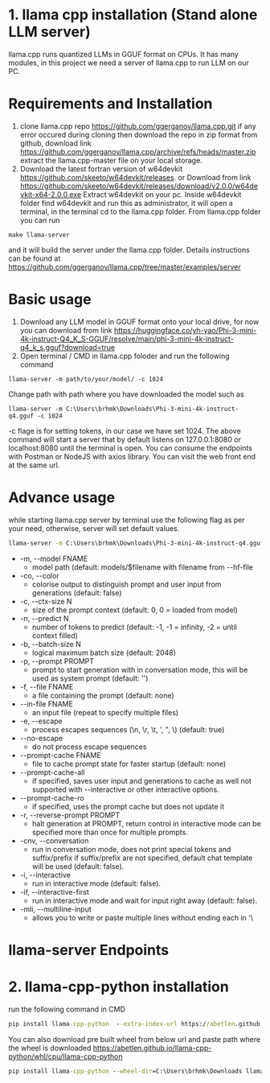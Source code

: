 # 1. llama cpp installation (Stand alone LLM server)

llama.cpp runs quantized LLMs in GGUF format on CPUs. It has many modules, in this project we need a server of llama.cpp to run LLM on our PC.

# Requirements and Installation

1. clone llama.cpp repo <https://github.com/ggerganov/llama.cpp.git>
if any error occured during cloning then download the repo in zip format from github, download link <https://github.com/ggerganov/llama.cpp/archive/refs/heads/master.zip> extract the llama.cpp-master file on your local storage.
2. Download the latest fortran version of w64devkit <https://github.com/skeeto/w64devkit/releases>. or Download from link <https://github.com/skeeto/w64devkit/releases/download/v2.0.0/w64devkit-x64-2.0.0.exe>
Extract w64devkit on your pc.
Inside w64devkit folder find w64devkit and run this as administrator, it will open a terminal, in the terminal cd to the llama.cpp folder.
From llama.cpp folder you can run

```
make llama-server
```

and it will build the server under the llama.cpp folder.
Details instructions can be found at <https://github.com/ggerganov/llama.cpp/tree/master/examples/server>

# Basic usage

1. Download any LLM model in GGUF format onto your local drive, for now you can download from link <https://huggingface.co/yh-yao/Phi-3-mini-4k-instruct-Q4_K_S-GGUF/resolve/main/phi-3-mini-4k-instruct-q4_k_s.gguf?download=true>
2. Open terminal / CMD in llama.cpp foloder and run the following command

```
llama-server -m path/to/your/model/ -c 1024 
```

Change path with path where you have downloaded the model such as

```
llama-server -m C:\Users\brhmk\Downloads\Phi-3-mini-4k-instruct-q4.gguf -c 1024 
```

-c flage is for setting tokens, in our case we have set 1024.
The above command will start a server that by default listens on 127.0.0.1:8080 or localhost:8080 until the terminal is open. You can consume the endpoints with Postman or NodeJS with axios library. You can visit the web front end at the same url.

# Advance usage

while starting llama.cpp server by terminal use the following flag as per your need, otherwise, server will set default values.

```cmd
llama-server -m C:\Users\brhmk\Downloads\Phi-3-mini-4k-instruct-q4.gguf -c 1024
```

- -m,    --model FNAME
  - model path (default: models/$filename with filename from --hf-file
- -co,   --color
  - colorise output to distinguish prompt and user input from generations (default: false)
- -c,    --ctx-size N
  - size of the prompt context (default: 0, 0 = loaded from model)
- -n,    --predict N
  - number of tokens to predict (default: -1, -1 = infinity, -2 = until context filled)
- -b,    --batch-size N
  - logical maximum batch size (default: 2048)
- -p,    --prompt PROMPT
  - prompt to start generation with in conversation mode, this will be used as system prompt (default: '')
- -f,    --file FNAME
  - a file containing the prompt (default: none)
- --in-file FNAME
  - an input file (repeat to specify multiple files)
- -e,    --escape
  - process escapes sequences (\n, \r, \t, \', \", \\) (default: true)
- --no-escape
  - do not process escape sequences
- --prompt-cache FNAME
  - file to cache prompt state for faster startup (default: none)
- --prompt-cache-all
  - if specified, saves user input and generations to cache as well not supported with --interactive or other interactive options.
- --prompt-cache-ro
  - if specified, uses the prompt cache but does not update it
- -r,    --reverse-prompt PROMPT  
  - halt generation at PROMPT, return control in interactive mode can be specified more than once for multiple prompts.
- -cnv,  --conversation
  - run in conversation mode, does not print special tokens and suffix/prefix if suffix/prefix are not specified, default chat template will be used (default: false).
- -i,    --interactive
  - run in interactive mode (default: false).
- -if,   --interactive-first
  - run in interactive mode and wait for input right away (default: false).
- -mli,  --multiline-input
  - allows you to write or paste multiple lines without ending each in '\

# llama-server Endpoints

# 2. llama-cpp-python installation

run the following command in CMD
```cmd
pip install llama-cpp-python  --extra-index-url https://abetlen.github.io/llama-cpp-python/whl/cpu
```

You can also download pre built wheel from below url and paste path where the wheel is downloaded
<https://abetlen.github.io/llama-cpp-python/whl/cpu/llama-cpp-python>

```cmd
pip install llama-cpp-python --wheel-dir=C:\Users\brhmk\Downloads llama_cpp_python-0.2.89-cp312-cp312-win_amd64
```
